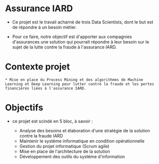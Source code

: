 # Assurance IARD

- Ce projet est le travail acharné de trois Data Scientists, dont le but est de répondre à un besoin métier.

- Pour ce faire, notre objectif est d'apporter aux compagnies d'assurances une solution qui pourrait répondre à leur besoin sur le sujet de la lutte contre la fraude à l'assurance IARD.

# Contexte projet

    * Mise en place du Process Mining et des algorithmes de Machine Learning et Deep Learning pour lutter contre la fraude et les pertes financières liées à l'assurance IARD.

# Objectifs

- ce projet est scindé en 5 bloc, à savoir :
    
    * Analyse des besoins et élaboration d'une stratégie de la solution contre la fraude IARD
    * Maintenir le système informatique en condition opérationnelle
    * Gestion du projet informatique (Scrum agile)
    * Mise en place de l'architecture de la solution
    * Développement des outils du système d'information
